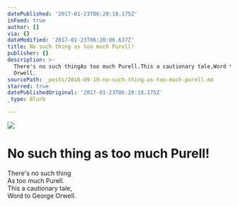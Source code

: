 ```yaml
---
datePublished: '2017-01-23T06:20:18.175Z'
inFeed: true
author: []
via: {}
dateModified: '2017-01-23T06:20:06.637Z'
title: No such thing as too much Purell!
publisher: {}
description: >-
  There's no such thingAs too much Purell.This a cautionary tale,Word to George
  Orwell.
sourcePath: _posts/2016-09-10-no-such-thing-as-too-much-purell.md
starred: true
datePublishedOriginal: '2017-01-23T06:20:18.175Z'
_type: Blurb

---
```

![](https://the-grid-user-content.s3-us-west-2.amazonaws.com/f728d143-231e-4675-bba6-6178bc51a8a5.png)

# No such thing as too much Purell!

There's no such thing  
As too much Purell.  
This a cautionary tale,  
Word to George Orwell.